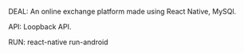 DEAL: An online exchange platform made using React Native, MySQl. 


API: Loopback API. 


RUN:
react-native run-android

